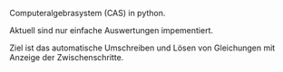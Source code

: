Computeralgebrasystem (CAS) in python.

Aktuell sind nur einfache Auswertungen impementiert.

Ziel ist das automatische Umschreiben und Lösen von Gleichungen mit Anzeige der Zwischenschritte.

